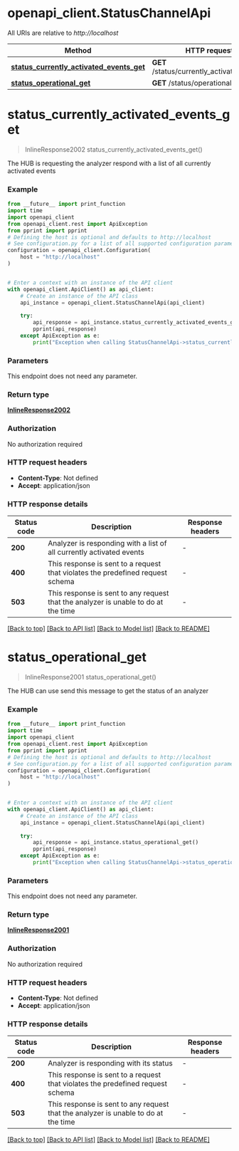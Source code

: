 # openapi_client.StatusChannelApi

All URIs are relative to *http://localhost*

Method | HTTP request | Description
------------- | ------------- | -------------
[**status_currently_activated_events_get**](StatusChannelApi.md#status_currently_activated_events_get) | **GET** /status/currently_activated_events | 
[**status_operational_get**](StatusChannelApi.md#status_operational_get) | **GET** /status/operational | 


# **status_currently_activated_events_get**
> InlineResponse2002 status_currently_activated_events_get()



The HUB is requesting the analyzer respond with a list of all currently activated events

### Example

```python
from __future__ import print_function
import time
import openapi_client
from openapi_client.rest import ApiException
from pprint import pprint
# Defining the host is optional and defaults to http://localhost
# See configuration.py for a list of all supported configuration parameters.
configuration = openapi_client.Configuration(
    host = "http://localhost"
)


# Enter a context with an instance of the API client
with openapi_client.ApiClient() as api_client:
    # Create an instance of the API class
    api_instance = openapi_client.StatusChannelApi(api_client)
    
    try:
        api_response = api_instance.status_currently_activated_events_get()
        pprint(api_response)
    except ApiException as e:
        print("Exception when calling StatusChannelApi->status_currently_activated_events_get: %s\n" % e)
```

### Parameters
This endpoint does not need any parameter.

### Return type

[**InlineResponse2002**](InlineResponse2002.md)

### Authorization

No authorization required

### HTTP request headers

 - **Content-Type**: Not defined
 - **Accept**: application/json

### HTTP response details
| Status code | Description | Response headers |
|-------------|-------------|------------------|
**200** | Analyzer is responding with a list of all currently activated events |  -  |
**400** | This response is sent to a request that violates the predefined request schema |  -  |
**503** | This response is sent to any request that the analyzer is unable to do at the time |  -  |

[[Back to top]](#) [[Back to API list]](../README.md#documentation-for-api-endpoints) [[Back to Model list]](../README.md#documentation-for-models) [[Back to README]](../README.md)

# **status_operational_get**
> InlineResponse2001 status_operational_get()



The HUB can use send this message to get the status of an analyzer

### Example

```python
from __future__ import print_function
import time
import openapi_client
from openapi_client.rest import ApiException
from pprint import pprint
# Defining the host is optional and defaults to http://localhost
# See configuration.py for a list of all supported configuration parameters.
configuration = openapi_client.Configuration(
    host = "http://localhost"
)


# Enter a context with an instance of the API client
with openapi_client.ApiClient() as api_client:
    # Create an instance of the API class
    api_instance = openapi_client.StatusChannelApi(api_client)
    
    try:
        api_response = api_instance.status_operational_get()
        pprint(api_response)
    except ApiException as e:
        print("Exception when calling StatusChannelApi->status_operational_get: %s\n" % e)
```

### Parameters
This endpoint does not need any parameter.

### Return type

[**InlineResponse2001**](InlineResponse2001.md)

### Authorization

No authorization required

### HTTP request headers

 - **Content-Type**: Not defined
 - **Accept**: application/json

### HTTP response details
| Status code | Description | Response headers |
|-------------|-------------|------------------|
**200** | Analyzer is responding with its status |  -  |
**400** | This response is sent to a request that violates the predefined request schema |  -  |
**503** | This response is sent to any request that the analyzer is unable to do at the time |  -  |

[[Back to top]](#) [[Back to API list]](../README.md#documentation-for-api-endpoints) [[Back to Model list]](../README.md#documentation-for-models) [[Back to README]](../README.md)


